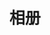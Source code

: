 ---
title: 相册
type: gallery
layout: "gallery"
albums: [
        ["https://cn.vuejs.org/images/logo.png","img_caption"],
        ["img_url","img_caption"]
        ]
---
